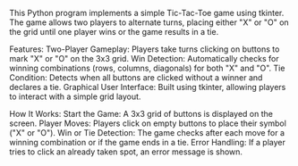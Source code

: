 This Python program implements a simple Tic-Tac-Toe game using tkinter. The game allows two players to alternate turns, placing either "X" or "O" on the grid until one player wins or the game results in a tie.

Features:
Two-Player Gameplay: Players take turns clicking on buttons to mark "X" or "O" on the 3x3 grid.
Win Detection: Automatically checks for winning combinations (rows, columns, diagonals) for both "X" and "O".
Tie Condition: Detects when all buttons are clicked without a winner and declares a tie.
Graphical User Interface: Built using tkinter, allowing players to interact with a simple grid layout.

How It Works:
Start the Game: A 3x3 grid of buttons is displayed on the screen.
Player Moves: Players click on empty buttons to place their symbol ("X" or "O").
Win or Tie Detection: The game checks after each move for a winning combination or if the game ends in a tie.
Error Handling: If a player tries to click an already taken spot, an error message is shown.
